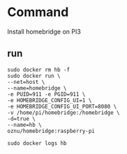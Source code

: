 # Command
Install homebridge on PI3



## run
```
sudo docker rm hb -f
sudo docker run \
--net=host \
--name=homebridge \
-e PUID=911 -e PGID=911 \
-e HOMEBRIDGE_CONFIG_UI=1 \
-e HOMEBRIDGE_CONFIG_UI_PORT=8080 \
-v /home/pi/homebridge:/homebridge \
-d=true \
--name=hb \
oznu/homebridge:raspberry-pi

sudo docker logs hb
```
